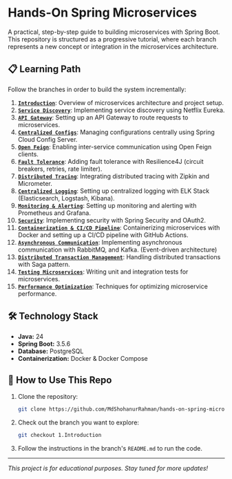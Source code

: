 # Hands-On Spring Microservices

A practical, step-by-step guide to building microservices with Spring Boot. This repository is structured as a progressive tutorial, where each branch represents a new concept or integration in the microservices architecture.

## 📋 Learning Path

Follow the branches in order to build the system incrementally:

1. **[`Introduction`](https://github.com/MdShohanurRahman/hands-on-spring-microservice/tree/introduction)**: Overview of microservices architecture and project setup. 
2. **[`Service Discovery`](https://github.com/MdShohanurRahman/hands-on-spring-microservice/tree/discovery-server)**: Implementing service discovery using Netflix Eureka.
3. **[`API Gateway`](https://github.com/MdShohanurRahman/hands-on-spring-microservice/tree/api-gateway)**: Setting up an API Gateway to route requests to microservices.
4. **[`Centralized Configs`](https://github.com/MdShohanurRahman/hands-on-spring-microservice/tree/config-server)**: Managing configurations centrally using Spring Cloud Config Server.
5. **[`Open Feign`](https://github.com/MdShohanurRahman/hands-on-spring-microservice/tree/open-feign)**: Enabling inter-service communication using Open Feign clients.
6. **[`Fault Tolerance`](https://github.com/MdShohanurRahman/hands-on-spring-microservice/tree/fault-tolerance)**: Adding fault tolerance with Resilience4J (circuit breakers, retries, rate limiter).
7. **[`Distributed Tracing`](https://github.com/MdShohanurRahman/hands-on-spring-microservice/tree/distributed-tracing)**: Integrating distributed tracing with Zipkin and Micrometer.
8. **[`Centralized Logging`](https://github.com/MdShohanurRahman/hands-on-spring-microservice/tree/centralized-logging)**: Setting up centralized logging with ELK Stack (Elasticsearch, Logstash, Kibana).
9. **[`Monitoring & Alerting`](https://github.com/MdShohanurRahman/hands-on-spring-microservice/tree/monitor)**: Setting up monitoring and alerting with Prometheus and Grafana.
10. **[`Security`](https://github.com/MdShohanurRahman/hands-on-spring-microservice/tree/security)**: Implementing security with Spring Security and OAuth2.
11. **[`Containerization & CI/CD Pipeline`](https://github.com/MdShohanurRahman/hands-on-spring-microservice/tree/containerization)**: Containerizing microservices with Docker and setting up a CI/CD pipeline with GitHub Actions.
12. **[`Asynchronous Communication`](https://github.com/MdShohanurRahman/hands-on-spring-microservice/tree/async-communication)**: Implementing asynchronous communication with RabbitMQ, and Kafka. (Event-driven architecture)
13. **[`Distributed Transaction Management`](https://github.com/MdShohanurRahman/hands-on-spring-microservice/tree/distributed-transaction)**: Handling distributed transactions with Saga pattern.
14. **[`Testing Microservices`](https://github.com/MdShohanurRahman/hands-on-spring-microservice/tree/testing)**: Writing unit and integration tests for microservices.
15. **[`Performance Optimization`](https://github.com/MdShohanurRahman/hands-on-spring-microservice/tree/performance-optimization)**: Techniques for optimizing microservice performance.

## 🛠️ Technology Stack

*   **Java:** 24
*   **Spring Boot:** 3.5.6
*   **Database:** PostgreSQL
*   **Containerization:** Docker & Docker Compose

## 🚀 How to Use This Repo

1.  Clone the repository:
    ```bash
    git clone https://github.com/MdShohanurRahman/hands-on-spring-microservice.git
    ```
2.  Check out the branch you want to explore:
    ```bash
    git checkout 1.Introduction
    ```
3.  Follow the instructions in the branch's `README.md` to run the code.

---

*This project is for educational purposes. Stay tuned for more updates!*